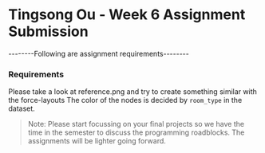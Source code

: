 # Tingsong Ou - Week 6 Assignment Submission

--------Following are assignment requirements--------

### Requirements
Please take a look at reference.png and try to create something similar with the force-layouts
The color of the nodes is decided by `room_type` in the dataset.

> Note: Please start focussing on your final projects so we have the time in the semester to discuss the programming roadblocks. The assignments will be lighter going forward.